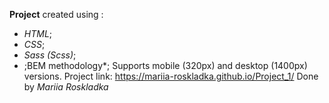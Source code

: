 **Project** created using :
- *HTML*;
- *CSS*;
- *Sass (Scss)*;
- ;BEM methodology*;
Supports mobile (320px) and desktop (1400px) versions.
Project link: https://mariia-roskladka.github.io/Project_1/
Done by *Mariia Roskladka*
